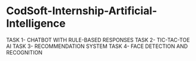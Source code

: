 # CodSoft-Internship-Artificial-Intelligence
TASK 1- CHATBOT WITH RULE-BASED RESPONSES
TASK 2- TIC-TAC-TOE AI
TASK 3- RECOMMENDATION SYSTEM
TASK 4- FACE DETECTION AND RECOGNITION
